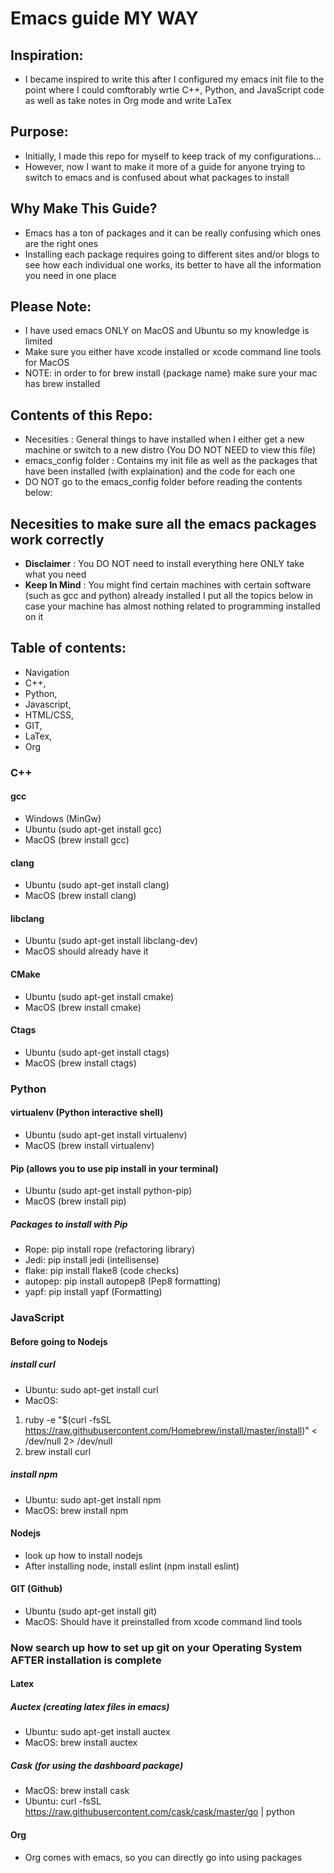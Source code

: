 # Emacs guide MY WAY

## Inspiration:
- I became inspired to write this after I configured my emacs init file to the point where I could comftorably wrtie C++, Python, and JavaScript code as well as take notes in Org mode and write LaTex

## Purpose:
- Initially, I made this repo for myself to keep track of my configurations...
- However, now I want to make it more of a guide for anyone trying to switch to emacs and is confused about what packages to install

## Why Make This Guide?
- Emacs has a ton of packages and it can be really confusing which ones are the right ones
- Installing each package requires going to different sites and/or blogs to see how each individual one works, its better to have all the information you need in one place 

## Please Note: 
- I have used emacs ONLY on MacOS and Ubuntu so my knowledge is limited
- Make sure you either have xcode installed or xcode command line tools for MacOS
- NOTE: in order to for brew install {package name} make sure your mac has brew installed

## Contents of this Repo:
- Necesities : General things to have installed when I either get a new machine or switch to a new distro (You DO NOT NEED to view this file) 
- emacs_config folder : Contains my init file as well as the packages that have been installed (with explaination) and the code for each one
- DO NOT go to the emacs_config folder before reading the contents below:
  
## Necesities to make sure all the emacs packages work correctly
- **Disclaimer** : You DO NOT need to install everything here ONLY take what you need
- **Keep In Mind** : You might find certain machines with certain software (such as gcc and python) already installed I put all the topics below in case your machine has almost nothing related to programming installed on it 

## Table of contents:
  - Navigation
  - C++,
  - Python,
  - Javascript,
  - HTML/CSS,
  - GIT,
  - LaTex,
  - Org

  ### C++
  
  ####  gcc
  - Windows (MinGw)
  - Ubuntu (sudo apt-get install gcc)
  - MacOS (brew install gcc)
  #### clang
  - Ubuntu (sudo apt-get install clang)
  - MacOS (brew install clang)
  #### libclang
  - Ubuntu (sudo apt-get install libclang-dev)
  - MacOS should already have it
  #### CMake
  - Ubuntu (sudo apt-get install cmake)
  - MacOS (brew install cmake)
  
  #### Ctags
  - Ubuntu (sudo apt-get install ctags)
  - MacOS (brew install ctags)
  
  ### Python
  
  #### virtualenv (Python interactive shell)
  - Ubuntu (sudo apt-get install virtualenv)
  - MacOS (brew install virtualenv)
  
  #### Pip (allows you to use pip install in your terminal)
  - Ubuntu (sudo apt-get install python-pip)
  - MacOS (brew install pip)
  ##### Packages to install with Pip
  - Rope: pip install rope (refactoring library)
  - Jedi: pip install jedi (intellisense)
  - flake: pip install flake8 (code checks)
  - autopep: pip install autopep8 (Pep8 formatting) 
  - yapf: pip install yapf (Formatting)
  
  ### JavaScript 
  
  #### Before going to Nodejs
  
  ##### install curl 
  - Ubuntu: sudo apt-get install curl
  - MacOS:
  1. ruby -e "$(curl -fsSL https://raw.githubusercontent.com/Homebrew/install/master/install)" < /dev/null 2> /dev/null
  2. brew install curl 
  
  ##### install npm
  - Ubuntu: sudo apt-get install npm
  - MacOS: brew install npm
  
  #### Nodejs
  - look up how to install nodejs
  - After installing node,  install eslint (npm install eslint)
  
  #### GIT (Github)
  - Ubuntu (sudo apt-get install git)
  - MacOS: Should have it preinstalled from xcode command lind tools
  ### Now search up how to set up git on your Operating System AFTER installation is complete
   
  #### Latex
  
  ##### Auctex (creating latex files in emacs) 
  - Ubuntu: sudo apt-get install auctex
  - MacOS: brew install auctex
  
  ##### Cask (for using the dashboard package)
  - MacOS: brew install cask
  - Ubuntu: curl -fsSL https://raw.githubusercontent.com/cask/cask/master/go | python
  
  #### Org
  - Org comes with emacs, so you can directly go into using packages 
   

